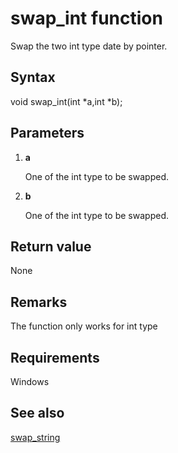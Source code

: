# swap_int function

Swap the two int type date by pointer.





## Syntax

void swap_int(int *a,int *b);



## Parameters

1. **a**

   One of the int type to be swapped.

2. **b**

   One of the int type to be  swapped.

   

## Return value

None



## Remarks

The function only works for int type



## Requirements

Windows



## See also

[swap_string](Funciont2.md)